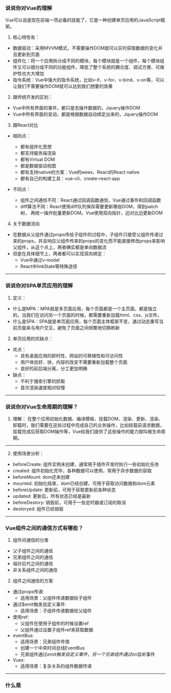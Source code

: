 ### 说说你对Vue的理解
Vue可以说是现在前端一项必备的技能了，它是一种创建单页应用的JavaScript框架。

1. 核心特性有：
+ 数据驱动：采用MVVM模式，不需要操作DOM就可以实时获取数据的变化并且更新到页面
+ 组件化：将一个应用拆分成不同的模块，每个模块就是一个组件，每个模块组件又可以细分成不同的功能组件，降低了整个系统的耦合度、调试方便、可维护性也大大增加
+ 指令系统：Vue中强大的指令系统，比如v-if、v-for、v-bind、v-on等，可以让我们不需要操作DOM就可以达到我们想要的效果

2. 跟传统开发的区别：
+ Vue中所有界面的事件，都只是去操作数据的，Jquery操作DOM
+ Vue中所有界面的变动，都是根据数据自动绑定出来的，Jquery操作DOM

3. 跟React对比
+ 相同点：
  + 都有组件化思想
  + 都支持服务端渲染
  + 都有Virtual DOM
  + 都是数据驱动视图
  + 都有支持native的方案：Vue的weex、React的React native
  + 都有自己的构建工具：vue-cli、create-react-app

+ 不同点：
  + 组件之间通信不同：React通过回调函数通信，Vue通过事件和回调函数
  + diff算法不同：React使用diff队列保存需要更新哪些DOM，得到patch树，  再统一操作批量更新DOM。Vue使用双向指针，边对比边更新DOM

4. 关于数据流向
+ 在数据从父组件通过props传给子组件的过程中，子组件只接受父组件传递过来的props，并且响应父组件传来的props的变化而不能直接修改props来影响父组件，从这个点上，两者确实都是单向数据流
+ 但是在具体细节上，两者都可以实现双向绑定：
  + Vue中通过v-model
  + React中linkState等特殊途径

---

### 说说你对SPA单页应用的理解
1. 定义：
+ 什么是MPA：MPA就是多页面应用，每个页面都是一个主页面，都是独立的，当我们在访问另一个页面的时候，都需要重新加载html、css、js文件。
+ 什么是SPA：SPA就是单页面应用，每个页面主体框架不变，通过动态重写当前页面来与用户交互，避免了页面之间频繁地切换刷新

2. 单页应用的优缺点：
+ 优点：
  + 具有桌面应用的即时性、网站的可移植性和可访问性
  + 用户体验好、快，内容的改变不需要重新加载整个页面
  + 良好的前后端分离，分工更加明确
+ 缺点：
  + 不利于搜索引擎的抓取
  + 首次渲染速度相对较慢

---

### 说说你对Vue生命周期的理解？
1. 理解：
在整个应用初始化数据、编译模板、挂载DOM、渲染、更新、渲染、卸载时，我们需要在这些过程中完成自己的业务操作，比如挂载前请求数据，挂载完成后获取DOM操作等，Vue给我们提供了这些操作的能力就叫做生命周期。
---

2. 使用场景分析：
+ beforeCreate: 组件实例未创建，通常用于插件开发时执行一些初始化任务 
+ created: 组件初始化完毕，各种数据可以使用，常用于异步数据的获取
+ beforeMount: dom还未创建
+ mounted: 初始化结束，dom已经创建，可用于获取访问数据和dom元素
+ beforeUpdate: 更新前，可用于获取更新前各种状态
+ updated: 更新后，所有状态已经是最新
+ beforeDestory: 销毁前，可用于一些定时器或订阅的取消
+ destoryed:  组件已经销毁
---

### Vue组件之间的通信方式有哪些？
1. 组件间通信的分类
+ 父子组件之间的通信
+ 兄弟组件之间的通信
+ 祖孙后代之间的通信
+ 非关系组件之间的通信

2. 组件之间通信的方案
+ 通过props传递: 
  + 适用场景：父组件传递数据给子组件
+ 通过$emit触发自定义事件: 
  + 适用场景：子组件传递数据给父组件
+ 使用ref: 
  + 父组件在使用子组件的时候设置ref
  + 父组件通过设置子组件ref来获取数据
+ eventBus: 
  + 适用场景：兄弟组件传值
  + 创建一个中央时间总线EventBus
  + 兄弟组件通过$emit触发自定义事件，另一个兄弟组件通过$on监听事件
+ Vuex: 
  + 适用场景：复杂关系的组件数据传递

---

### 什么是
